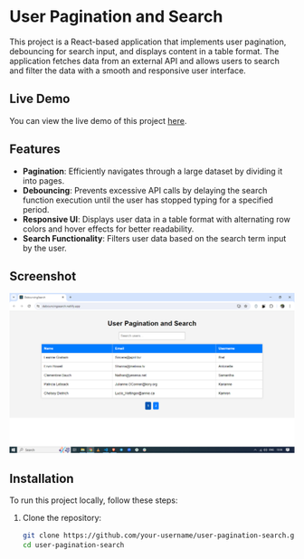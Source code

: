 # User Pagination and Search

This project is a React-based application that implements user pagination, debouncing for search input, and displays content in a table format. The application fetches data from an external API and allows users to search and filter the data with a smooth and responsive user interface.

## Live Demo

You can view the live demo of this project [here](https://debouncingsearch.netlify.app/).

## Features

- **Pagination**: Efficiently navigates through a large dataset by dividing it into pages.
- **Debouncing**: Prevents excessive API calls by delaying the search function execution until the user has stopped typing for a specified period.
- **Responsive UI**: Displays user data in a table format with alternating row colors and hover effects for better readability.
- **Search Functionality**: Filters user data based on the search term input by the user.

## Screenshot

![Screenshot of the Application](public/ss.png)

## Installation

To run this project locally, follow these steps:

1. Clone the repository:
   ```bash
   git clone https://github.com/your-username/user-pagination-search.git
   cd user-pagination-search
